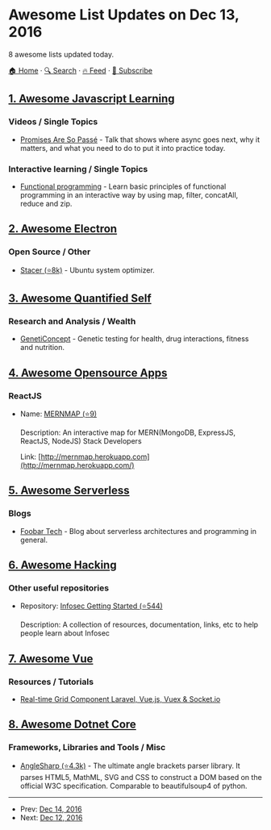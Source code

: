 # Awesome List Updates on Dec 13, 2016

8 awesome lists updated today.

[🏠 Home](/README.md) · [🔍 Search](https://test.trackawesomelist.com/search/) · [🔥 Feed](https://test.trackawesomelist.com/feed.xml) · [📮 Subscribe](https://trackawesomelist.us17.list-manage.com/subscribe?u=d2f0117aa829c83a63ec63c2f&id=36a103854c)



## [1. Awesome Javascript Learning](/content/micromata/awesome-javascript-learning/README.md)

### Videos / Single Topics

*   [Promises Are So Passé](https://vimeo.com/181328943) - Talk that shows where async goes next, why it matters, and what you need to do to put it into practice today.

### Interactive learning / Single Topics

*   [Functional programming](http://reactivex.io/learnrx/) - Learn basic principles of functional programming in an interactive way by using map, filter, concatAll, reduce and zip.

## [2. Awesome Electron](/content/sindresorhus/awesome-electron/README.md)

### Open Source / Other

*   [Stacer (⭐8k)](https://github.com/oguzhaninan/Stacer) - Ubuntu system optimizer.

## [3. Awesome Quantified Self](/content/woop/awesome-quantified-self/README.md)

### Research and Analysis / Wealth

*   [GenetiConcept](https://geneticoncept.com) - Genetic testing for health, drug interactions, fitness and nutrition.

## [4. Awesome Opensource Apps](/content/unicodeveloper/awesome-opensource-apps/README.md)

### ReactJS

- Name: [MERNMAP (⭐9)](https://github.com/iamraphson/mernmap)

  Description: An interactive map for MERN(MongoDB, ExpressJS, ReactJS, NodeJS) Stack Developers

  Link: [http://mernmap.herokuapp.com](http://mernmap.herokuapp.com/)



## [5. Awesome Serverless](/content/pmuens/awesome-serverless/README.md)

### Blogs

*   [Foobar Tech](https://foobar123.com/@marciavillalba) - Blog about serverless architectures and programming in general.

## [6. Awesome Hacking](/content/Hack-with-Github/Awesome-Hacking/README.md)

### Other useful repositories

- Repository: [Infosec Getting Started (⭐544)](https://github.com/gradiuscypher/infosec_getting_started)

  Description: A collection of resources, documentation, links, etc to help people learn about Infosec



## [7. Awesome Vue](/content/vuejs/awesome-vue/README.md)

### Resources / Tutorials

*   [Real-time Grid Component Laravel, Vue.js, Vuex & Socket.io](https://www.youtube.com/watch?v=Jxefsv5Zqkw\&t=3s)

## [8. Awesome Dotnet Core](/content/thangchung/awesome-dotnet-core/README.md)

### Frameworks, Libraries and Tools / Misc

*   [AngleSharp (⭐4.3k)](https://github.com/AngleSharp/AngleSharp) - The ultimate angle brackets parser library. It parses HTML5, MathML, SVG and CSS to construct a DOM based on the official W3C specification. Comparable to beautifulsoup4 of python.

---

- Prev: [Dec 14, 2016](/content/2016/12/14/README.md)
- Next: [Dec 12, 2016](/content/2016/12/12/README.md)